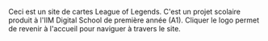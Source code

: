Ceci est un site de cartes League of Legends. C'est un projet scolaire produit à l'IIM Digital School de première année (A1). Cliquer le logo permet de revenir à l'accueil pour naviguer à travers le site.
